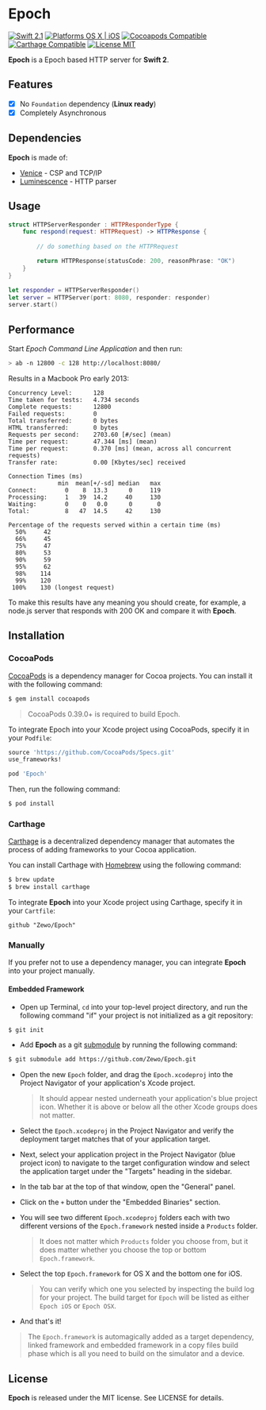 Epoch
=====

[![Swift 2.1](https://img.shields.io/badge/Swift-2.1-orange.svg?style=flat)](https://developer.apple.com/swift/)
[![Platforms OS X | iOS](https://img.shields.io/badge/Platforms-OS%20X%20%7C%20iOS-lightgray.svg?style=flat)](https://developer.apple.com/swift/)
[![Cocoapods Compatible](https://img.shields.io/badge/Cocoapods-Compatible-4BC51D.svg?style=flat)](https://cocoapods.org/pods/Epoch)
[![Carthage Compatible](https://img.shields.io/badge/Carthage-Compatible-4BC51D.svg?style=flat)](https://github.com/Carthage/Carthage)
[![License MIT](https://img.shields.io/badge/License-MIT-blue.svg?style=flat)](https://github.com/Carthage/Carthage)

**Epoch** is a Epoch based HTTP server for **Swift 2**.

## Features

- [x] No `Foundation` dependency (**Linux ready**)
- [x] Completely Asynchronous

## Dependencies

**Epoch** is made of:

- [Venice](https://github.com/Zewo/Venice) - CSP and TCP/IP
- [Luminescence](https://github.com/Zewo/Luminescence) - HTTP parser

## Usage

```swift
struct HTTPServerResponder : HTTPResponderType {
    func respond(request: HTTPRequest) -> HTTPResponse {
    
        // do something based on the HTTPRequest

        return HTTPResponse(statusCode: 200, reasonPhrase: "OK")
    }
}

let responder = HTTPServerResponder()
let server = HTTPServer(port: 8080, responder: responder)
server.start()
```

## Performance

Start *Epoch Command Line Application* and then run:

```bash
> ab -n 12800 -c 128 http://localhost:8080/   
```

Results in a Macbook Pro early 2013:

```
Concurrency Level:      128
Time taken for tests:   4.734 seconds
Complete requests:      12800
Failed requests:        0
Total transferred:      0 bytes
HTML transferred:       0 bytes
Requests per second:    2703.60 [#/sec] (mean)
Time per request:       47.344 [ms] (mean)
Time per request:       0.370 [ms] (mean, across all concurrent requests)
Transfer rate:          0.00 [Kbytes/sec] received

Connection Times (ms)
              min  mean[+/-sd] median   max
Connect:        0    8  13.3      0     119
Processing:     1   39  14.2     40     130
Waiting:        0    0   0.0      0       0
Total:          8   47  14.5     42     130

Percentage of the requests served within a certain time (ms)
  50%     42
  66%     45
  75%     47
  80%     53
  90%     59
  95%     62
  98%    114
  99%    120
 100%    130 (longest request)
```

To make this results have any meaning you should create, for example, a node.js server that responds with 200 OK and compare it with **Epoch**.

## Installation

### CocoaPods

[CocoaPods](http://cocoapods.org) is a dependency manager for Cocoa projects. You can install it with the following command:

```bash
$ gem install cocoapods
```

> CocoaPods 0.39.0+ is required to build Epoch.

To integrate Epoch into your Xcode project using CocoaPods, specify it in your `Podfile`:

```ruby
source 'https://github.com/CocoaPods/Specs.git'
use_frameworks!

pod 'Epoch'
```

Then, run the following command:

```bash
$ pod install
```

### Carthage

[Carthage](https://github.com/Carthage/Carthage) is a decentralized dependency manager that automates the process of adding frameworks to your Cocoa application.

You can install Carthage with [Homebrew](http://brew.sh/) using the following command:

```bash
$ brew update
$ brew install carthage
```

To integrate **Epoch** into your Xcode project using Carthage, specify it in your `Cartfile`:

```ogdl
github "Zewo/Epoch"
```

### Manually

If you prefer not to use a dependency manager, you can integrate **Epoch** into your project manually.

#### Embedded Framework

- Open up Terminal, `cd` into your top-level project directory, and run the following command "if" your project is not initialized as a git repository:

```bash
$ git init
```

- Add **Epoch** as a git [submodule](http://git-scm.com/docs/git-submodule) by running the following command:

```bash
$ git submodule add https://github.com/Zewo/Epoch.git
```

- Open the new `Epoch` folder, and drag the `Epoch.xcodeproj` into the Project Navigator of your application's Xcode project.

    > It should appear nested underneath your application's blue project icon. Whether it is above or below all the other Xcode groups does not matter.

- Select the `Epoch.xcodeproj` in the Project Navigator and verify the deployment target matches that of your application target.
- Next, select your application project in the Project Navigator (blue project icon) to navigate to the target configuration window and select the application target under the "Targets" heading in the sidebar.
- In the tab bar at the top of that window, open the "General" panel.
- Click on the `+` button under the "Embedded Binaries" section.
- You will see two different `Epoch.xcodeproj` folders each with two different versions of the `Epoch.framework` nested inside a `Products` folder.

    > It does not matter which `Products` folder you choose from, but it does matter whether you choose the top or bottom `Epoch.framework`.

- Select the top `Epoch.framework` for OS X and the bottom one for iOS.

    > You can verify which one you selected by inspecting the build log for your project. The build target for `Epoch` will be listed as either `Epoch iOS` or `Epoch OSX`.

- And that's it!

> The `Epoch.framework` is automagically added as a target dependency, linked framework and embedded framework in a copy files build phase which is all you need to build on the simulator and a device.

License
-------

**Epoch** is released under the MIT license. See LICENSE for details.
